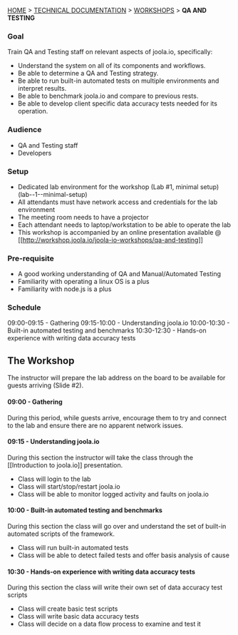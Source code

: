 [HOME](Home) > [TECHNICAL DOCUMENTATION](technical-documentation) > [WORKSHOPS](workshops) > **QA AND TESTING**

### Goal
Train QA and Testing staff on relevant aspects of joola.io, specifically:
- Understand the system on all of its components and workflows.
- Be able to determine a QA and Testing strategy.
- Be able to run built-in automated tests on multiple environments and interpret results.
- Be able to benchmark joola.io and compare to previous rests.
- Be able to develop client specific data accuracy tests needed for its operation.

### Audience
- QA and Testing staff
- Developers

### Setup
- Dedicated lab environment for the workshop (Lab #1, minimal setup)(lab--1--minimal-setup)
- All attendants must have network access and credentials for the lab environment 
- The meeting room needs to have a projector
- Each attendant needs to laptop/workstation to be able to operate the lab
- This workshop is accompanied by an online presentation available @ [[http://workshop.joola.io/joola-io-workshops/qa-and-testing]] 

### Pre-requisite
- A good working understanding of QA and Manual/Automated Testing
- Familiarity with operating a linux OS is a plus
- Familiarity with node.js is a plus

### Schedule
09:00-09:15 - Gathering
09:15-10:00 - Understanding joola.io
10:00-10:30 - Built-in automated testing and benchmarks
10:30-12:30 - Hands-on experience with writing data accuracy tests

## The Workshop
The instructor will prepare the lab address on the board to be available for guests arriving (Slide #2).

#### 09:00 - Gathering
During this period, while guests arrive, encourage them to try and connect to the lab and ensure there are no apparent network issues.
 
#### 09:15 - Understanding joola.io
During this section the instructor will take the class through the [[Introduction to joola.io]] presentation.
- Class will login to the lab
- Class will start/stop/restart joola.io
- Class will be able to monitor logged activity and faults on joola.io

#### 10:00 - Built-in automated testing and benchmarks
During this section the class will go over and understand the set of built-in automated scripts of the framework.
- Class will run built-in automated tests
- Class will be able to detect failed tests and offer basis analysis of cause

#### 10:30 - Hands-on experience with writing data accuracy tests
During this section the class will write their own set of data accuracy test scripts
- Class will create basic test scripts
- Class will write basic data accuracy tests
- Class will decide on a data flow process to examine and test it
